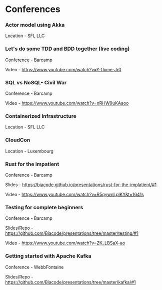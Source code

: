 # Conferences
### Actor model using Akka

Location - SFL LLC

### Let's do some TDD and BDD together (live coding)

Conference - Barcamp

Video - https://www.youtube.com/watch?v=Y-fIxme-Jr0

### SQL vs NoSQL- Civil War

Conference - Barcamp

Video - https://www.youtube.com/watch?v=nRHW9uKAaoo

### Containerized Infrastructure

Location - SFL LLC

### CloudCon

Location - Luxembourg

### Rust for the impatient

Conference - Barcamp

Slides - https://biacode.github.io/presentations/rust-for-the-implatient/#1

Video - https://www.youtube.com/watch?v=R5qywnLplKY&t=1641s

### Testing for complete beginners

Conference - Barcamp

Slides/Repo - https://github.com/Biacode/presentations/tree/master/testing/#1

Video - https://www.youtube.com/watch?v=ZK_LBSaX-ao

### Getting started with Apache Kafka

Conference - WebbFontaine

Slides/Repo - https://github.com/Biacode/presentations/tree/master/kafka/#1